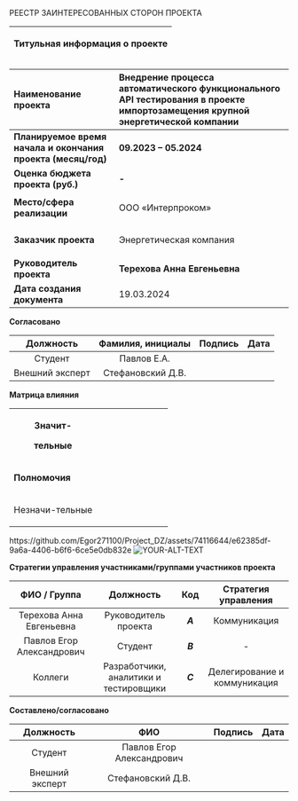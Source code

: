 
РЕЕСТР ЗАИНТЕРЕСОВАННЫХ СТОРОН ПРОЕКТА

|<p>**Титульная информация о проекте**</p><p></p>|
| :-: |

|**Наименование проекта**|**Внедрение процесса автоматического функционального API тестирования в проекте импортозамещения крупной энергетической компании**|
| :- | :- |
|**Планируемое время начала и окончания проекта (месяц/год)**|**09.2023 – 05.2024**|
|**Оценка бюджета проекта (руб.)**|**-**|
|**Место/сфера реализации**|<p>ООО «Интерпроком»</p>|
|**Заказчик проекта**|<p>Энергетическая компания</p>|
|**Руководитель проекта**|**Терехова Анна Евгеньевна**|
|**Дата создания документа**|19.03.2024|


**Согласовано**


|**Должность**|**Фамилия, инициалы**|**Подпись**|**Дата**|
| :-: | :-: | :-: | :-: |
|Студент|Павлов Е.А.|||
|Внешний эксперт|Стефановский Д.В.|||

**Матрица влияния**



<table><tr><th colspan="1" rowspan="2" valign="top"><p>Значит-</p><p>тельные</p><p></p></th><th colspan="1" valign="top"></th><th colspan="1" valign="top"></th><th colspan="1" valign="top"></th><th colspan="1" valign="top"></th><th colspan="1" valign="top"></th><th colspan="1" valign="top"></th><th colspan="1" valign="top"></th><th colspan="1" valign="top"></th></tr>
<tr><td colspan="1" valign="top"></td><td colspan="1" valign="top"></td><td colspan="1" valign="top"></td><td colspan="1" valign="top"></td><td colspan="1" valign="top"></td><td colspan="1" valign="top"></td><td colspan="1" valign="top"></td><td colspan="1" valign="top"></td></tr>
<tr><td colspan="1" rowspan="4" valign="top"><p><b>Полномочия</b></p><p></p></td><td colspan="1" valign="top"></td><td colspan="1" valign="top"></td><td colspan="1" valign="top"></td><td colspan="1" valign="top"></td><td colspan="1" valign="top"></td><td colspan="1" valign="top"></td><td colspan="1" valign="top"></td><td colspan="1" valign="top"></td></tr>
<tr><td colspan="1" valign="top"></td><td colspan="1" valign="top"></td><td colspan="1" valign="top"></td><td colspan="1" valign="top"></td><td colspan="1" valign="top"></td><td colspan="1" valign="top"></td><td colspan="1" valign="top"></td><td colspan="1" valign="top"></td></tr>
<tr><td colspan="1" valign="top"></td><td colspan="1" valign="top"></td><td colspan="1" valign="top"></td><td colspan="1" valign="top"></td><td colspan="1" valign="top"></td><td colspan="1" valign="top"></td><td colspan="1" valign="top"></td><td colspan="1" valign="top"></td></tr>
<tr><td colspan="1" valign="top"></td><td colspan="1" valign="top"></td><td colspan="1" valign="top"></td><td colspan="1" valign="top"></td><td colspan="1" valign="top"></td><td colspan="1" valign="top"></td><td colspan="1" valign="top"></td><td colspan="1" valign="top"></td></tr>
<tr><td colspan="1" rowspan="2" valign="top"><p></p><p></p><p>Незначи-тельные</p></td><td colspan="1" valign="top"></td><td colspan="1" valign="top"></td><td colspan="1" valign="top"></td><td colspan="1" valign="top"></td><td colspan="1" valign="top"></td><td colspan="1" valign="top"></td><td colspan="1" valign="top"></td><td colspan="1" valign="top"></td></tr>
<tr><td colspan="1" valign="top"></td><td colspan="1" valign="top"></td><td colspan="1" valign="top"></td><td colspan="1" valign="top"></td><td colspan="1" valign="top"></td><td colspan="1" valign="top"></td><td colspan="1" valign="top"></td><td colspan="1" valign="top"></td></tr>
</table>
https://github.com/Egor271100/Project_DZ/assets/74116644/e62385df-9a6a-4406-b6f6-6ce5e0db832e
<picture>
 <source media="(prefers-color-scheme: dark)" srcset="https://github.com/Egor271100/Project_DZ/assets/74116644/e62385df-9a6a-4406-b6f6-6ce5e0db832e">
 <source media="(prefers-color-scheme: light)" srcset="https://github.com/Egor271100/Project_DZ/assets/74116644/e62385df-9a6a-4406-b6f6-6ce5e0db832e">
 <img alt="YOUR-ALT-TEXT" src="YOUR-DEFAULT-IMAGE">
</picture>






**Стратегии управления участниками/группами участников проекта**


|**ФИО / Группа** |**Должность**|**Код**|**Стратегия управления**|
| :-: | :-: | :-: | :-: |
|Терехова Анна Евгеньевна|Руководитель проекта|***A***|Коммуникация|
|Павлов Егор Александрович|Студент|***B***|-|
|Коллеги|Разработчики, аналитики и тестировщики|***C***|Делегирование и коммуникация|


**Составлено/согласовано**


|**Должность**|**ФИО**|**Подпись**|**Дата**|
| :-: | :-: | :-: | :-: |
|Студент|Павлов Егор Александрович|||
|Внешний эксперт|Стефановский Д.В.|||
